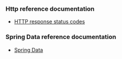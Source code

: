 ### Http reference documentation
*  [HTTP response status codes](https://developer.mozilla.org/en-US/docs/Web/HTTP/Status)

### Spring Data reference documentation
*  [Spring Data](https://spring.io/projects/spring-data)

